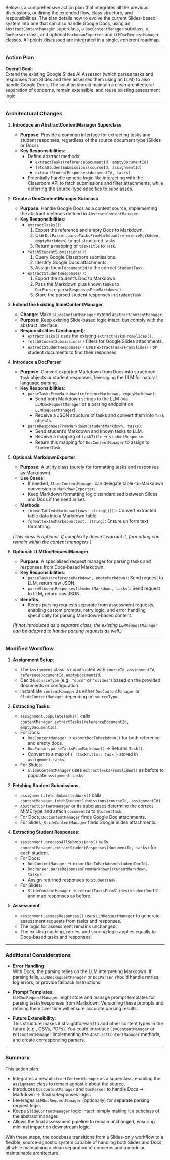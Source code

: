 Below is a comprehensive action plan that integrates all the previous discussions, outlining the extended flow, class structure, and responsibilities. The plan details how to evolve the current Slides-based system into one that can also handle Google Docs, using an `AbstractContentManager` superclass, a `DocContentManager` subclass, a `DocParser` class, and optional `MarkdownExporter` and `LLMDocRequestManager` classes. All points discussed are integrated in a single, coherent roadmap.

---

### Action Plan

**Overall Goal:**  
Extend the existing Google Slides AI Assessor (which parses tasks and responses from Slides and then assesses them using an LLM) to also handle Google Docs. The solution should maintain a clean architectural separation of concerns, remain extensible, and reuse existing assessment logic.

---

### Architectural Changes

1. **Introduce an AbstractContentManager Superclass**  
   - **Purpose**: Provide a common interface for extracting tasks and student responses, regardless of the source document type (Slides or Docs).
   - **Key Responsibilities**:
     - Define abstract methods:
       - `extractTasks(referenceDocumentId, emptyDocumentId)`  
       - `fetchStudentSubmissions(courseId, assignmentId)`  
       - `extractStudentResponses(documentId, tasks)`
     - Potentially handle generic logic like interacting with the Classroom API to fetch submissions and filter attachments, while deferring the source-type specifics to subclasses.

2. **Create a DocContentManager Subclass**  
   - **Purpose**: Handle Google Docs as a content source, implementing the abstract methods defined in `AbstractContentManager`.
   - **Key Responsibilities**:
     - `extractTasks()`:
       1. Export the reference and empty Docs to Markdown.
       2. Use `DocParser.parseTasksFromMarkdown(referenceMarkdown, emptyMarkdown)` to get structured tasks.
       3. Return a mapping of `taskTitle` to `Task`.
     - `fetchStudentSubmissions()`:
       1. Query Google Classroom submissions.
       2. Identify Google Docs attachments.
       3. Assign found `documentId` to the correct `StudentTask`.
     - `extractStudentResponses()`:
       1. Export the student’s Doc to Markdown.
       2. Pass the Markdown plus known tasks to `DocParser.parseResponsesFromMarkdown()`.
       3. Store the parsed student responses in `StudentTask`.

3. **Extend the Existing SlideContentManager**  
   - **Change**: Make `SlideContentManager` extend `AbstractContentManager`.
   - **Purpose**: Keep existing Slide-based logic intact, but comply with the abstract interface.
   - **Responsibilities (Unchanged)**:
     - `extractTasks()` uses the existing `extractTasksFromSlides()`.
     - `fetchStudentSubmissions()` filters for Google Slides attachments.
     - `extractStudentResponses()` uses `extractTasksFromSlides()` on student documents to find their responses.

4. **Introduce a DocParser**  
   - **Purpose**: Convert exported Markdown from Docs into structured `Task` objects or student responses, leveraging the LLM for natural language parsing.
   - **Key Responsibilities**:
     - `parseTasksFromMarkdown(referenceMarkdown, emptyMarkdown)`:  
       - Send both Markdown strings to the LLM (via `LLMDocRequestManager` or a parsing endpoint on `LLMRequestManager`).
       - Receive a JSON structure of tasks and convert them into `Task` objects.
     - `parseResponsesFromMarkdown(studentMarkdown, tasks)`:  
       - Send student’s Markdown and known tasks to LLM.
       - Receive a mapping of `taskTitle` → `studentResponse`.
       - Return this mapping for `DocContentManager` to assign to `StudentTask`.

5. **Optional: MarkdownExporter**  
   - **Purpose**: A utility class (purely for formatting tasks and responses as Markdown).
   - **Use Cases**:
     - If needed, `SlideContentManager` can delegate table-to-Markdown conversion to `MarkdownExporter`.
     - Keep Markdown formatting logic standardised between Slides and Docs if the need arises.
   - **Methods**:
     - `formatTableAsMarkdown(rows: string[][])`: Convert extracted table data into a Markdown table.
     - `formatTextAsMarkdown(text: string)`: Ensure uniform text formatting.

   *(This class is optional. If complexity doesn’t warrant it, formatting can remain within the content managers.)*

6. **Optional: LLMDocRequestManager**  
   - **Purpose**: A specialised request manager for parsing tasks and responses from Docs-based Markdown.
   - **Key Responsibilities**:
     - `parseTasks(referenceMarkdown, emptyMarkdown)`: Send request to LLM, return raw JSON.
     - `parseStudentResponses(studentMarkdown, tasks)`: Send request to LLM, return raw JSON.
   - **Benefits**:
     - Keeps parsing requests separate from assessment requests, enabling custom prompts, retry logic, and error handling specifically for parsing Markdown-based content.
   
   *(If not introduced as a separate class, the existing `LLMRequestManager` can be adapted to handle parsing requests as well.)*

---

### Modified Workflow

1. **Assignment Setup**:
   - The `Assignment` class is constructed with `courseId`, `assignmentId`, `referenceDocumentId`, `emptyDocumentId`.
   - Decide `sourceType` (e.g., `"docs"` or `"slides"`) based on the provided documents or configuration.
   - Instantiate `contentManager` as either `DocContentManager` or `SlideContentManager` depending on `sourceType`.

2. **Extracting Tasks**:
   - `assignment.populateTasks()` calls `contentManager.extractTasks(referenceDocumentId, emptyDocumentId)`.
   - For Docs:  
     - `DocContentManager` → `exportDocToMarkdown()` for both reference and empty docs.  
     - `DocParser.parseTasksFromMarkdown()` → Returns `Task[]`.  
     - Convert to a map of `{ [taskTitle]: Task }` stored in `assignment.tasks`.
   - For Slides:
     - `SlideContentManager` uses `extractTasksFromSlides()` as before to populate `assignment.tasks`.

3. **Fetching Student Submissions**:
   - `assignment.fetchSubmittedWork()` calls `contentManager.fetchStudentSubmissions(courseId, assignmentId)`.
   - `AbstractContentManager` or its subclasses determine the correct MIME type and attach `documentId` to `StudentTask`.
   - For Docs, `DocContentManager` finds Google Doc attachments.
   - For Slides, `SlideContentManager` finds Google Slides attachments.

4. **Extracting Student Responses**:
   - `assignment.processAllSubmissions()` calls `contentManager.extractStudentResponses(documentId, tasks)` for each student.
   - For Docs:
     - `DocContentManager` → `exportDocToMarkdown(studentDocId)`.
     - `DocParser.parseResponsesFromMarkdown(studentMarkdown, tasks)`.
     - Assign returned responses to `StudentTask`.
   - For Slides:
     - `SlideContentManager` → `extractTasksFromSlides(studentDocId)` and map responses as before.

5. **Assessment**:
   - `assignment.assessResponses()` uses `LLMRequestManager` to generate assessment requests from tasks and responses.
   - The logic for assessment remains unchanged.
   - The existing caching, retries, and scoring logic applies equally to Docs-based tasks and responses.

---

### Additional Considerations

- **Error Handling**:  
  With Docs, the parsing relies on the LLM interpreting Markdown. If parsing fails, `LLMDocRequestManager` or `DocParser` should handle retries, log errors, or provide fallback instructions.
  
- **Prompt Templates**:  
  `LLMDocRequestManager` might store and manage prompt templates for parsing tasks/responses from Markdown. Versioning these prompts and refining them over time will ensure accurate parsing results.

- **Future Extensibility**:  
  This structure makes it straightforward to add other content types in the future (e.g., CSVs, PDFs). You could introduce `CsvContentManager` or `PdfContentManager` implementing the `AbstractContentManager` methods, and create corresponding parsers.

---

### Summary

This action plan:

- Integrates a new `AbstractContentManager` as a superclass, enabling the `Assignment` class to remain agnostic about the source.
- Introduces `DocContentManager` and `DocParser` to handle Docs → Markdown → Tasks/Responses logic.
- Leverages `LLMDocRequestManager` (optionally) for separate parsing request logic.
- Keeps `SlideContentManager` logic intact, simply making it a subclass of the abstract manager.
- Allows the final assessment pipeline to remain unchanged, ensuring minimal impact on downstream logic.

With these steps, the codebase transitions from a Slides-only workflow to a flexible, source-agnostic system capable of handling both Slides and Docs, all while maintaining a clean separation of concerns and a modular, maintainable architecture.